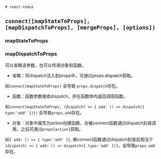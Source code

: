     # react-redux

## `connect([mapStateToProps], [mapDispatchToProps], [mergeProps], [options])`

### mapStateToProps

### mapDispatchToProps

可以省略该参数，也可以传递对象和函数。

- 省略：将dispatch注入到props中，可通过props.dispatch获取。

如`connect(mapStateToProps)` 会导致 `props.dispatch`存在。

- 函数：函数参数接收dispatch，并在函数体内返回调用函数。

如`connect(mapStateToProps, (dispatch) => { add: () => dispatch({ type:'add' })})` 会导致`props.add`存在。

- 对象：对象中属性为action创建函数，会被connect函数通过dispatch封装调用，之后可通过`props[action]`获取。

如`{ add: () => { type:'add' }}`, 被connect函数通过dispatch封装后相当于`(dispatch) => { add: () => dispatch({ type:'add' })}`，会导致`props.add`存在。